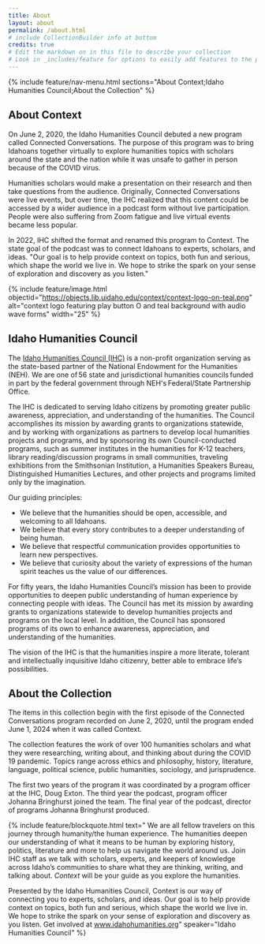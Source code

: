 ```yaml
---
title: About
layout: about
permalink: /about.html
# include CollectionBuilder info at bottom
credits: true
# Edit the markdown on in this file to describe your collection
# Look in _includes/feature for options to easily add features to the page
---
```


{% include feature/nav-menu.html sections="About Context;Idaho Humanities Council;About the Collection" %}

## About Context 

On June 2, 2020, the Idaho Humanities Council debuted a new program called Connected Conversations. The purpose of this program was to bring Idahoans together virtually to explore humanities topics with scholars around the state and the nation while it was unsafe to gather in person because of the COVID virus. 

Humanities scholars would make a presentation on their research and then take questions from the audience. Originally, Connected Conversations were live events, but over time, the IHC realized that this content could be accessed by a wider audience in a podcast form without live participation. People were also suffering from Zoom fatigue and live virtual events became less popular. 

In 2022, IHC shifted the format and renamed this program to Context. The state goal of the podcast was to connect Idahoans to experts, scholars, and ideas. "Our goal is to help provide context on topics, both fun and serious, which shape the world we live in. We hope to strike the spark on your sense of exploration and discovery as you listen."

{% include feature/image.html objectid="https://objects.lib.uidaho.edu/context/context-logo-on-teal.png" alt="context logo featuring play button O and teal background with audio wave forms" width="25" %}

## Idaho Humanities Council 

The [Idaho Humanities Council (IHC)](https://idahohumanities.org/) is a non-profit organization serving as the state-based partner of the National Endowment for the Humanities (NEH). We are one of 56 state and jurisdictional humanities councils funded in part by the federal government through NEH's Federal/State Partnership Office. 

The IHC is dedicated to serving Idaho citizens by promoting greater public awareness, appreciation, and understanding of the humanities. The Council accomplishes its mission by awarding grants to organizations statewide, and by working with organizations as partners to develop local humanities projects and programs, and by sponsoring its own Council-conducted programs, such as summer institutes in the humanities for K-12 teachers, library reading/discussion programs in small communities, traveling exhibitions from the Smithsonian Institution, a Humanities Speakers Bureau, Distinguished Humanities Lectures, and other projects and programs limited only by the imagination. 

Our guiding principles:

- We believe that the humanities should be open, accessible, and welcoming to all Idahoans. 
- We believe that every story contributes to a deeper understanding of being human. 
- We believe that respectful communication provides opportunities to learn new perspectives. 
- We believe that curiosity about the variety of expressions of the human spirit teaches us the value of our differences. 

For fifty years, the Idaho Humanities Council’s mission has been to provide opportunities to deepen public understanding of human experience by connecting people with ideas. The Council has met its mission by awarding grants to organizations statewide to develop humanities projects and programs on the local level. In addition, the Council has sponsored programs of its own to enhance awareness, appreciation, and understanding of the humanities. 

The vision of the IHC is that the humanities inspire a more literate, tolerant and intellectually inquisitive Idaho citizenry, better able to embrace life’s possibilities. 

## About the Collection 

The items in this collection begin with the first episode of the Connected Conversations program recorded on June 2, 2020, until the program ended June 1, 2024 when it was called Context. 

The collection features the work of over 100 humanities scholars and what they were researching, writing about, and thinking about during the COVID 19 pandemic. Topics range across ethics and philosophy, history, literature, language, political science, public humanities, sociology, and jurisprudence.  

The first two years of the program it was coordinated by a program officer at the IHC, Doug Exton. The third year the podcast, program officer Johanna Bringhurst joined the team. The final year of the podcast, director of programs Johanna Bringhurst produced. 

{% include feature/blockquote.html text="
We are all fellow travelers on this journey through humanity/the human experience. The humanities deepen our understanding of what it means to be human by exploring history, politics, literature and more to help us navigate the world around us. Join IHC staff as we talk with scholars, experts, and keepers of knowledge across Idaho’s communities to share what they are thinking, writing, and talking about. *Context* will be your guide as you explore the humanities.

Presented by the Idaho Humanities Council, Context is our way of connecting you to experts, scholars, and ideas. Our goal is to help provide context on topics, both fun and serious, which shape the world we live in. We hope to strike the spark on your sense of exploration and discovery as you listen. Get involved at www.idahohumanities.org" speaker="Idaho Humanities Council" %}
